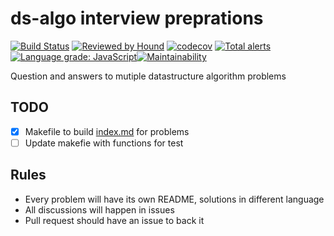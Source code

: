 # ds-algo interview preprations
[![Build Status](https://travis-ci.com/sarathsp06/dsalgogym.svg?branch=master)](https://travis-ci.com/sarathsp06/dsalgogym) [![Reviewed by Hound](https://img.shields.io/badge/Reviewed_by-Hound-8E64B0.svg)](https://houndci.com) [![codecov](https://codecov.io/gh/sarathsp06/dsalgogym/branch/master/graph/badge.svg)](https://codecov.io/gh/sarathsp06/dsalgogym) [![Total alerts](https://img.shields.io/lgtm/alerts/g/sarathsp06/dsalgogym.svg?logo=lgtm&logoWidth=18)](https://lgtm.com/projects/g/sarathsp06/dsalgogym/alerts/) [![Language grade: JavaScript](https://img.shields.io/lgtm/grade/javascript/g/sarathsp06/dsalgogym.svg?logo=lgtm&logoWidth=18)](https://lgtm.com/projects/g/sarathsp06/dsalgogym/context:javascript)[![Maintainability](https://api.codeclimate.com/v1/badges/4bb4796283d957ac671b/maintainability)](https://codeclimate.com/github/sarathsp06/dsalgogym/maintainability)

Question and answers to mutiple datastructure algorithm problems 

## TODO
- [X] Makefile to build [index.md](./INDEX.md) for problems
- [ ] Update makefie with functions for test 

## Rules
* Every problem  will have its own README, solutions in different language
* All discussions will happen in issues
* Pull request should have an issue to back it
